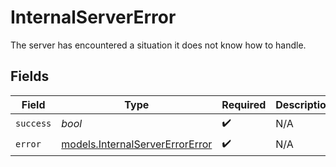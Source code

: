 # InternalServerError

The server has encountered a situation it does not know how to handle.


## Fields

| Field                                                                    | Type                                                                     | Required                                                                 | Description                                                              | Example                                                                  |
| ------------------------------------------------------------------------ | ------------------------------------------------------------------------ | ------------------------------------------------------------------------ | ------------------------------------------------------------------------ | ------------------------------------------------------------------------ |
| `success`                                                                | *bool*                                                                   | :heavy_check_mark:                                                       | N/A                                                                      | false                                                                    |
| `error`                                                                  | [models.InternalServerErrorError](../models/internalservererrorerror.md) | :heavy_check_mark:                                                       | N/A                                                                      |                                                                          |